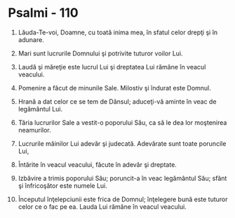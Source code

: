 # Psalmi - 110

1. Lăuda-Te-voi, Doamne, cu toată inima mea, în sfatul celor drepţi şi în adunare. 

2. Mari sunt lucrurile Domnului şi potrivite tuturor voilor Lui. 

3. Laudă şi măreţie este lucrul Lui şi dreptatea Lui rămâne în veacul veacului. 

4. Pomenire a făcut de minunile Sale. Milostiv şi îndurat este Domnul. 

5. Hrană a dat celor ce se tem de Dânsul; aduceţi-vă aminte în veac de legământul Lui. 

6. Tăria lucrurilor Sale a vestit-o poporului Său, ca să le dea lor moştenirea neamurilor. 

7. Lucrurile mâinilor Lui adevăr şi judecată. Adevărate sunt toate poruncile Lui, 

8. Întărite în veacul veacului, făcute în adevăr şi dreptate. 

9. Izbăvire a trimis poporului Său; poruncit-a în veac legământul Său; sfânt şi înfricoşător este numele Lui. 

10. Începutul înţelepciunii este frica de Domnul; înţelegere bună este tuturor celor ce o fac pe ea. Lauda Lui rămâne în veacul veacului. 

